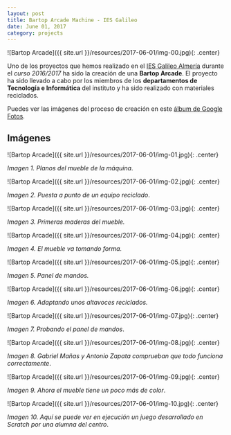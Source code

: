 ```yaml
---
layout: post
title: Bartop Arcade Machine - IES Galileo
date: June 01, 2017
category: projects
---
```


![Bartop Arcade]({{ site.url }}/resources/2017-06-01/img-00.jpg){: .center}

Uno de los proyectos que hemos realizado en el [IES Galileo Almería][1] durante el *curso 2016/2017* ha sido la creación de una **Bartop Arcade**. El proyecto ha sido llevado a cabo por los miembros de los **departamentos de Tecnología e Informática** del instituto y ha sido realizado con materiales reciclados.

Puedes ver las imágenes del proceso de creación en este [álbum de Google Fotos][2]. 

## Imágenes

![Bartop Arcade]({{ site.url }}/resources/2017-06-01/img-01.jpg){: .center}

*Imagen 1. Planos del mueble de la máquina*.

![Bartop Arcade]({{ site.url }}/resources/2017-06-01/img-02.jpg){: .center}

*Imagen 2. Puesta a punto de un equipo reciclado*.

![Bartop Arcade]({{ site.url }}/resources/2017-06-01/img-03.jpg){: .center}

*Imagen 3. Primeras maderas del mueble.*

![Bartop Arcade]({{ site.url }}/resources/2017-06-01/img-04.jpg){: .center}

*Imagen 4. El mueble va tomando forma.*

![Bartop Arcade]({{ site.url }}/resources/2017-06-01/img-05.jpg){: .center}

*Imagen 5. Panel de mandos.*

![Bartop Arcade]({{ site.url }}/resources/2017-06-01/img-06.jpg){: .center}

*Imagen 6. Adaptando unos altavoces reciclados.*

![Bartop Arcade]({{ site.url }}/resources/2017-06-01/img-07.jpg){: .center}

*Imagen 7. Probando el panel de mandos*.

![Bartop Arcade]({{ site.url }}/resources/2017-06-01/img-08.jpg){: .center}

*Imagen 8. Gabriel Mañas y Antonio Zapata comprueban que todo funciona correctamente*.

![Bartop Arcade]({{ site.url }}/resources/2017-06-01/img-09.jpg){: .center}

*Imagen 9. Ahora el mueble tiene un poco más de color*.

![Bartop Arcade]({{ site.url }}/resources/2017-06-01/img-10.jpg){: .center}

*Imagen 10. Aquí se puede ver en ejecución un juego desarrollado en Scratch por una alumna del centro*.

[1]: http://www.iesgalileoalmeria.es
[2]: https://photos.app.goo.gl/kwzkqdwqLV7q1P6q1
